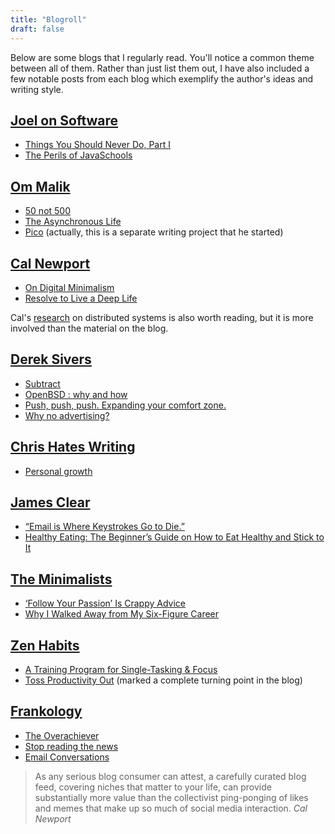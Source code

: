 ```yaml
---
title: "Blogroll"
draft: false
---
```


Below are some blogs that I regularly read. You'll notice a common theme between all of them. Rather than just list them out, I have also included a few notable posts from each blog which exemplify the author's ideas and writing style.

## [Joel on Software](https://www.joelonsoftware.com/)
- [Things You Should Never Do, Part I](https://www.joelonsoftware.com/2000/04/06/things-you-should-never-do-part-i/)
- [The Perils of JavaSchools](https://www.joelonsoftware.com/2005/12/29/the-perils-of-javaschools-2/)

## [Om Malik](https://om.co/)
- [50 not 500](https://om.co/2018/12/05/50-not-500/)
- [The Asynchronous Life](https://om.co/2018/10/13/the-asynchronous-life/)
- [Pico](https://pi.co/) (actually, this is a separate writing project that he started)

## [Cal Newport](http://calnewport.com/blog/)
- [On Digital Minimalism](http://calnewport.com/blog/2016/12/18/on-digital-minimalism/)
- [Resolve to Live a Deep Life](http://calnewport.com/blog/2015/12/31/resolve-to-live-a-deep-life/)

Cal's [research](http://people.cs.georgetown.edu/~cnewport/index.html) on distributed systems is also worth reading, but it is more involved than the material on the blog.

## [Derek Sivers](https://sivers.org/blog)
- [Subtract](https://sivers.org/subtract)
- [OpenBSD : why and how](https://sivers.org/openbsd)
- [Push, push, push. Expanding your comfort zone.](https://sivers.org/comfort)
- [Why no advertising?](https://sivers.org/noads)

## [Chris Hates Writing](https://chrishateswriting.com/)
- [Personal growth](https://chrishateswriting.com/post/87111356793/personal-growth)

## [James Clear](https://jamesclear.com/)
- [“Email is Where Keystrokes Go to Die.”](https://jamesclear.com/keystrokes)
- [Healthy Eating: The Beginner’s Guide on How to Eat Healthy and Stick to It](https://jamesclear.com/eat-healthy)

## [The Minimalists](https://www.theminimalists.com/)
- [‘Follow Your Passion’ Is Crappy Advice](https://www.theminimalists.com/cal/)
- [Why I Walked Away from My Six-Figure Career](https://www.theminimalists.com/quit/)

## [Zen Habits](https://zenhabits.net/)
- [A Training Program for Single-Tasking & Focus](https://zenhabits.net/single-tasking/)
- [Toss Productivity Out](https://zenhabits.net/un/) (marked a complete turning point in the blog)

## [Frankology](https://frankology.net/)
- [The Overachiever](https://frankology.net/2018/11/15/the-overachiever-20/)
- [Stop reading the news](https://frankology.net/2018/11/08/stop-reading-the-news/)
- [Email Conversations](https://frankology.net/2018/11/22/email-conversations-28/)

> As any serious blog consumer can attest, a carefully curated blog feed, covering niches that matter to your life, can provide substantially more value than the collectivist ping-ponging of likes and memes that make up so much of social media interaction. <cite>Cal Newport</cite>